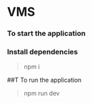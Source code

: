 # VMS
### To start the application 

### Install dependencies
> npm i

##T To run the application
> npm run dev

